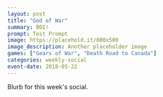 ```yaml
---
layout: post
title: "God of War"
summary: BOI!
prompt: Test Prompt
image: https://placehold.it/800x500
image_description: Another placeholder image
games: ["Gears of War", "Death Road to Canada"]
categories: weekly-social
event-date: 2018-05-22
---
```


Blurb for this week's social.
